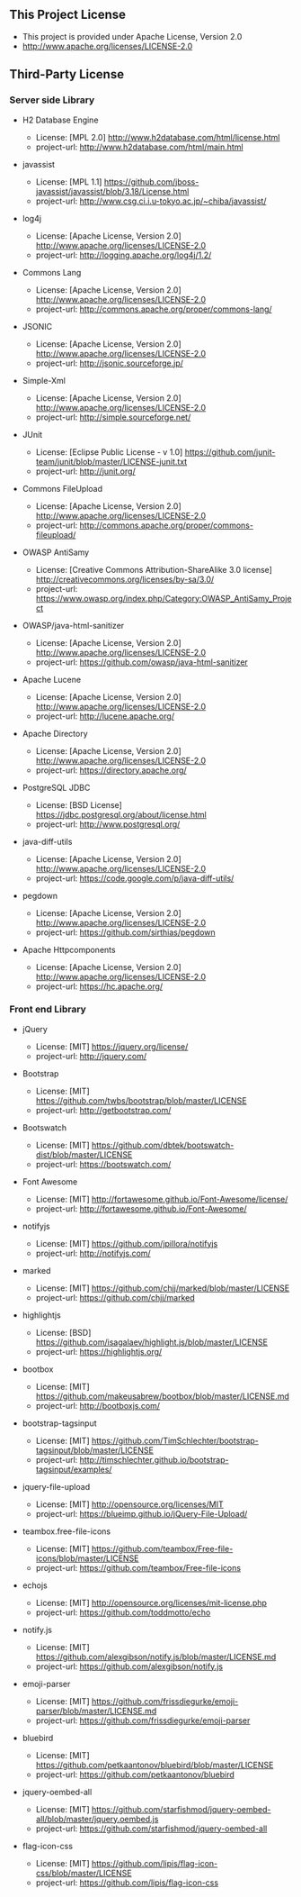 ## This Project License
- This project is provided under Apache License, Version 2.0
- http://www.apache.org/licenses/LICENSE-2.0


## Third-Party License

### Server side Library

- H2 Database Engine
   - License: [MPL 2.0] http://www.h2database.com/html/license.html
   - project-url: http://www.h2database.com/html/main.html
   
- javassist
   - License: [MPL 1.1] https://github.com/jboss-javassist/javassist/blob/3.18/License.html
   - project-url: http://www.csg.ci.i.u-tokyo.ac.jp/~chiba/javassist/
   
- log4j
   - License: [Apache License, Version 2.0] http://www.apache.org/licenses/LICENSE-2.0
   - project-url: http://logging.apache.org/log4j/1.2/
   
- Commons Lang
   - License: [Apache License, Version 2.0] http://www.apache.org/licenses/LICENSE-2.0
   - project-url: http://commons.apache.org/proper/commons-lang/
   
- JSONIC
   - License: [Apache License, Version 2.0] http://www.apache.org/licenses/LICENSE-2.0
   - project-url: http://jsonic.sourceforge.jp/
   
- Simple-Xml
   - License: [Apache License, Version 2.0] http://www.apache.org/licenses/LICENSE-2.0
   - project-url: http://simple.sourceforge.net/

- JUnit
   - License: [Eclipse Public License - v 1.0] https://github.com/junit-team/junit/blob/master/LICENSE-junit.txt
   - project-url: http://junit.org/

- Commons FileUpload
   - License: [Apache License, Version 2.0] http://www.apache.org/licenses/LICENSE-2.0
   - project-url: http://commons.apache.org/proper/commons-fileupload/

- OWASP AntiSamy
   - License: [Creative Commons Attribution-ShareAlike 3.0 license] http://creativecommons.org/licenses/by-sa/3.0/
   - project-url: https://www.owasp.org/index.php/Category:OWASP_AntiSamy_Project

- OWASP/java-html-sanitizer
   - License: [Apache License, Version 2.0] http://www.apache.org/licenses/LICENSE-2.0
   - project-url: https://github.com/owasp/java-html-sanitizer

- Apache Lucene
   - License: [Apache License, Version 2.0] http://www.apache.org/licenses/LICENSE-2.0
   - project-url: http://lucene.apache.org/

- Apache Directory
   - License: [Apache License, Version 2.0] http://www.apache.org/licenses/LICENSE-2.0
   - project-url: https://directory.apache.org/

- PostgreSQL JDBC
   - License: [BSD License] https://jdbc.postgresql.org/about/license.html
   - project-url: http://www.postgresql.org/

- java-diff-utils
   - License: [Apache License, Version 2.0] http://www.apache.org/licenses/LICENSE-2.0
   - project-url: https://code.google.com/p/java-diff-utils/

- pegdown
   - License: [Apache License, Version 2.0] http://www.apache.org/licenses/LICENSE-2.0
   - project-url: https://github.com/sirthias/pegdown

- Apache Httpcomponents
   - License: [Apache License, Version 2.0] http://www.apache.org/licenses/LICENSE-2.0
   - project-url: https://hc.apache.org/




### Front end Library
- jQuery
   - License: [MIT] https://jquery.org/license/
   - project-url: http://jquery.com/

- Bootstrap
   - License: [MIT] https://github.com/twbs/bootstrap/blob/master/LICENSE
   - project-url: http://getbootstrap.com/

- Bootswatch
   - License: [MIT] https://github.com/dbtek/bootswatch-dist/blob/master/LICENSE
   - project-url: https://bootswatch.com/

- Font Awesome
   - License: [MIT] http://fortawesome.github.io/Font-Awesome/license/
   - project-url: http://fortawesome.github.io/Font-Awesome/

- notifyjs
   - License: [MIT] https://github.com/jpillora/notifyjs
   - project-url: http://notifyjs.com/

- marked
   - License: [MIT] https://github.com/chjj/marked/blob/master/LICENSE
   - project-url: https://github.com/chjj/marked

- highlightjs
   - License: [BSD] https://github.com/isagalaev/highlight.js/blob/master/LICENSE
   - project-url: https://highlightjs.org/

- bootbox
   - License: [MIT] https://github.com/makeusabrew/bootbox/blob/master/LICENSE.md
   - project-url: http://bootboxjs.com/

- bootstrap-tagsinput
   - License: [MIT] https://github.com/TimSchlechter/bootstrap-tagsinput/blob/master/LICENSE
   - project-url: http://timschlechter.github.io/bootstrap-tagsinput/examples/

- jquery-file-upload
   - License: [MIT] http://opensource.org/licenses/MIT
   - project-url: https://blueimp.github.io/jQuery-File-Upload/

- teambox.free-file-icons
   - License: [MIT] https://github.com/teambox/Free-file-icons/blob/master/LICENSE
   - project-url: https://github.com/teambox/Free-file-icons

- echojs
   - License: [MIT] http://opensource.org/licenses/mit-license.php
   - project-url: https://github.com/toddmotto/echo

- notify.js
   - License: [MIT] https://github.com/alexgibson/notify.js/blob/master/LICENSE.md
   - project-url: https://github.com/alexgibson/notify.js

- emoji-parser
   - License: [MIT] https://github.com/frissdiegurke/emoji-parser/blob/master/LICENSE.md
   - project-url: https://github.com/frissdiegurke/emoji-parser
   
- bluebird
   - License: [MIT] https://github.com/petkaantonov/bluebird/blob/master/LICENSE
   - project-url: https://github.com/petkaantonov/bluebird
   
- jquery-oembed-all
   - License: [MIT] https://github.com/starfishmod/jquery-oembed-all/blob/master/jquery.oembed.js
   - project-url: https://github.com/starfishmod/jquery-oembed-all
   
- flag-icon-css
   - License: [MIT] https://github.com/lipis/flag-icon-css/blob/master/LICENSE
   - project-url: https://github.com/lipis/flag-icon-css

